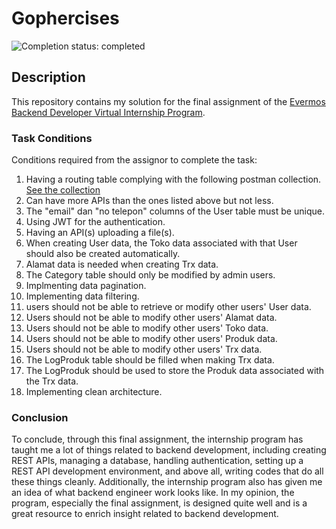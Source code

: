# Gophercises

![Completion status: completed](https://img.shields.io/badge/COMPLETION%20STATUS-COMPLETED-success?style=for-the-badge)


## Description
This repository contains my solution for the final assignment of the [Evermos Backend Developer Virtual Internship Program](https://www.rakamin.com/virtual-internship-experience/back-end-developer-evermos).

### Task Conditions
Conditions required from the assignor to complete the task: 
1. Having a routing table complying with the following postman collection. [See the collection](https://www.rakamin.com/virtual-internship-experience/back-end-developer-evermos)
2. Can have more APIs than the ones listed above but not less.
3. The "email" dan "no telepon" columns of the User table must be unique.
4. Using JWT for the authentication.
5. Having an API(s) uploading a file(s).
6. When creating User data, the Toko data associated with that User should also be created automatically.
7. Alamat data is needed when creating Trx data.
8. The Category table should only be modified by admin users.
9. Implmenting data pagination.
10. Implementing data filtering.
11. users should not be able to retrieve or modify other users' User data.
12. Users should not be able to modify other users' Alamat data.
13. Users should not be able to modify other users' Toko data.
14. Users should not be able to modify other users' Produk data.
15. Users should not be able to modify other users' Trx data.
16. The LogProduk table should be filled when making Trx data.
17. The LogProduk should be used to store the Produk data associated with the Trx data.
18. Implementing clean architecture.

### Conclusion
To conclude, through this final assignment, the internship program has taught me a lot of things related to backend development, including creating REST APIs, managing a database, handling authentication, setting up a REST API development environment, and above all, writing codes that do all these things cleanly. Additionally, the internship program also has given me an idea of what backend engineer work looks like. In my opinion, the program, especially the final assignment, is designed quite well and is a great resource to enrich insight related to backend development. 